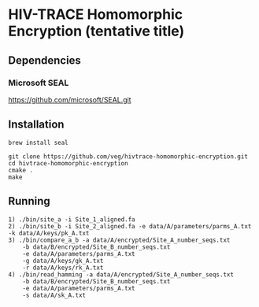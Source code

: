 # HIV-TRACE Homomorphic Encryption (tentative title)

## Dependencies

### Microsoft SEAL 
https://github.com/microsoft/SEAL.git

## Installation

```
brew install seal
```

```
git clone https://github.com/veg/hivtrace-homomorphic-encryption.git
cd hivtrace-homomorphic-encryption
cmake .
make
```
## Running 

```
1) ./bin/site_a -i Site_1_aligned.fa
2) ./bin/site_b -i Site_2_aligned.fa -e data/A/parameters/parms_A.txt -k data/A/keys/pk_A.txt
3) ./bin/compare_a_b -a data/A/encrypted/Site_A_number_seqs.txt 
    -b data/B/encrypted/Site_B_number_seqs.txt 
    -e data/A/parameters/parms_A.txt 
    -g data/A/keys/gk_A.txt 
    -r data/A/keys/rk_A.txt
4) ./bin/read_hamming -a data/A/encrypted/Site_A_number_seqs.txt
    -b data/B/encrypted/Site_B_number_seqs.txt
    -e data/A/parameters/parms_A.txt
    -s data/A/sk_A.txt

```

